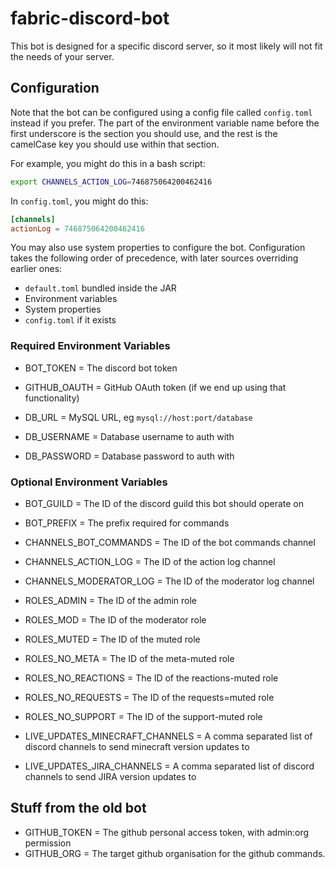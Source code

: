 # fabric-discord-bot

This bot is designed for a specific discord server, so it most likely will not fit the needs of your server.

## Configuration

Note that the bot can be configured using a config file called `config.toml` instead if you prefer. The part
of the environment variable name before the first underscore is the section you should use, and the rest
is the camelCase key you should use within that section.

For example, you might do this in a bash script:

```bash
export CHANNELS_ACTION_LOG=746875064200462416
```

In `config.toml`, you might do this:

```toml
[channels]
actionLog = 746875064200462416
```

You may also use system properties to configure the bot. Configuration takes the following order of precedence, with
later sources overriding earlier ones:

* `default.toml` bundled inside the JAR
* Environment variables
* System properties
* `config.toml` if it exists

### Required Environment Variables 

* BOT_TOKEN = The discord bot token
* GITHUB_OAUTH = GitHub OAuth token (if we end up using that functionality)

* DB_URL = MySQL URL, eg `mysql://host:port/database`
* DB_USERNAME = Database username to auth with
* DB_PASSWORD = Database password to auth with

### Optional Environment Variables 

* BOT_GUILD = The ID of the discord guild this bot should operate on
* BOT_PREFIX = The prefix required for commands

* CHANNELS_BOT_COMMANDS = The ID of the bot commands channel
* CHANNELS_ACTION_LOG = The ID of the action log channel
* CHANNELS_MODERATOR_LOG = The ID of the moderator log channel

* ROLES_ADMIN = The ID of the admin role
* ROLES_MOD = The ID of the moderator role
* ROLES_MUTED = The ID of the muted role

* ROLES_NO_META = The ID of the meta-muted role
* ROLES_NO_REACTIONS = The ID of the reactions-muted role
* ROLES_NO_REQUESTS = The ID of the requests=muted role
* ROLES_NO_SUPPORT = The ID of the support-muted role

* LIVE_UPDATES_MINECRAFT_CHANNELS = A comma separated list of discord channels to send minecraft version updates to
* LIVE_UPDATES_JIRA_CHANNELS = A comma separated list of discord channels to send JIRA version updates to

## Stuff from the old bot

* GITHUB_TOKEN = The github personal access token, with admin:org permission
* GITHUB_ORG = The target github organisation for the github commands.
